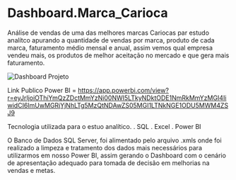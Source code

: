 # Dashboard.Marca_Carioca


Análise de vendas de uma das melhores marcas Cariocas par estudo analítco apurando a quantidade de vendas por marca, produto de cada marca, faturamento médio mensal e anual, assim vemos qual empresa vendeu mais, os produtos de melhor aceitação no mercado e que gera mais faturamento. 

![Dashboard Projeto](https://user-images.githubusercontent.com/90196377/134070410-035b2bf7-5f7a-489c-adb3-0d08a22b12f5.JPG)



Link Publico Power BI = https://app.powerbi.com/view?r=eyJrIjoiOThiYmQzZDctMmYzNi00NWI5LTkyNDktODE1NmRkMmYzMGI4IiwidCI6ImUwMGRjYjNhLTg5MzQtNDAwZS05MGI1LTNkNGE1ODU5MWM4ZSJ9

Tecnologia utilizada para o estuo analítico.
. SQL
. Excel
. Power BI

O Banco de Dados SQL Server, foi alimentado pelo arquivo .xmls onde foi realizado a limpeza e tratamento dos dados mais necessários para utilizarmos em nosso Power BI,
assim gerando o Dashboard com o cenário de apresentação adequado para tomada de decisão em melhorias na vendas e metas.
